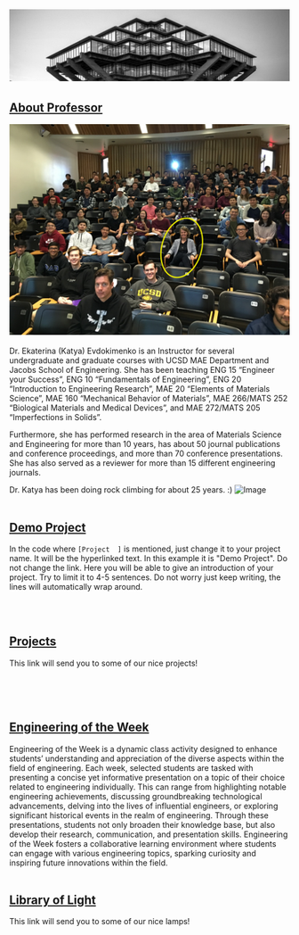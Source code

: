 ![Image](/images/header.jpeg) 
---
## [About Professor](https://arnavdev04.github.io/eng10/Projects.html)
![Image](/images/Katya.png) 
<br/><br/>
Dr. Ekaterina (Katya) Evdokimenko is an Instructor for several undergraduate and graduate courses with UCSD MAE Department and Jacobs School of Engineering. She has been teaching ENG 15 “Engineer your Success”, ENG 10 “Fundamentals of Engineering”, ENG 20 “Introduction to Engineering Research”, MAE 20 “Elements of Materials Science”, MAE 160 “Mechanical Behavior of Materials”, MAE 266/MATS 252 “Biological Materials and Medical Devices”, and MAE 272/MATS 205 “Imperfections in Solids”.

Furthermore, she has performed research in the area of Materials Science and Engineering for more than 10 years, has about 50 journal publications and conference proceedings, and more than 70 conference presentations. She has also served as a reviewer for more than 15 different engineering journals. 

Dr. Katya has been doing rock climbing for about 25 years. :)​​​​​
![Image](/images/Climb3.png) 
<br/><br/>

## [Demo Project](https://arnavdev04.github.io/eng10/Demo-Project.html)
In the code where `[Project  ]` is mentioned, just change it to your project name. It will be the hyperlinked text. In this example it is "Demo Project". Do not change the link. Here you will be able to give an introduction of your project. Try to limit it to 4-5 sentences. Do not worry just keep writing, the lines will automatically wrap around.

<br/><br/>
## [Projects](https://arnavdev04.github.io/eng10/Projects.html)
This link will send you to some of our nice projects!
<br/><br/>

<br/><br/>
## [Engineering of the Week](https://arnavdev04.github.io/eng10/EOTW.html)
Engineering of the Week is a dynamic class activity designed to enhance students’ understanding and appreciation of the diverse aspects within the field of engineering. Each week, selected students are tasked with presenting a concise yet informative presentation on a topic of their choice related to engineering individually. This can range from highlighting notable engineering achievements, discussing groundbreaking technological advancements, delving into the lives of influential engineers, or exploring significant historical events in the realm of engineering. Through these presentations, students not only broaden their knowledge base, but also develop their research, communication, and presentation skills. Engineering of the Week fosters a collaborative learning environment where students can engage with various engineering topics, sparking curiosity and inspiring future innovations within the field. 
<br/><br/>

## [Library of Light](https://arnavdev04.github.io/eng10/Light.html)
This link will send you to some of our nice lamps!
